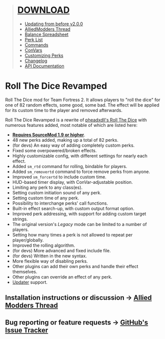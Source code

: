 > # [DOWNLOAD](https://github.com/Phil25/RTD/releases/latest)
> * [Updating from before v2.0.0](https://github.com/Phil25/RTD/wiki/updating-from-before-v2.0.0)
> * [AlliedModders Thread](https://forums.alliedmods.net/showthread.php?t=278579)
> * [Balance Spreadsheet](https://docs.google.com/spreadsheets/d/1LH_-Lk5Uho-i_rpefjpn4mBGlLWrel_5rsBtLC-RVvs/edit?usp=sharing)
> * [Perk List](https://github.com/Phil25/RTD/wiki/perk-list)
> * [Commands](https://github.com/Phil25/RTD/wiki/commands)
> * [ConVars](https://github.com/Phil25/RTD/wiki/convars)
> * [Customizing Perks](https://github.com/Phil25/RTD/wiki/customizing-perks)
> * [Changelog](https://github.com/Phil25/RTD/wiki/changelog)
> * [API Documentation](https://github.com/Phil25/RTD/wiki/api-documentation)

# Roll The Dice Revamped

Roll The Dice mod for Team Fortress 2. It allows players to "roll the dice" for one of 82 random effects, some good, some bad. The effect will be applied for its custom time to the player and removed afterwards.

Roll The Dice Revamped is a rewrite of [pheadxdll's Roll The Dice](https://forums.alliedmods.net/showthread.php?p=666222) with numerous features added, most notable of which are listed here:
* **[Requires SourceMod 1.9 or higher](http://www.sourcemod.net/downloads.php?branch=stable)**.
* 48 new perks added, making up a total of 82 perks.
* (for devs) An easy way of adding completely custom perks.
* Fixed some overpowered/broken effects.
* Highly customizable config, with different settings for nearly each effect.
* Added `sm_rtd` command for rolling, bindable for players.
* Added `sm_removertd` command to force remove perks from anyone.
* Improved `sm_forcertd` to include custom time.
* HUD-based timer display, with ConVar-adjustable position.
* Limiting any perk to any class(es).
* Setting custom initiation sound of any perk.
* Setting custom time of any perk.
* Possibility to interchange perks' call functions.
* Built-in effect search-up, with custom output format option.
* Improved perk addressing, with support for adding custom target strings.
* The original version's _Legacy_ mode can be limited to a number of players.
* Setting how many times a perk is not allowed to repeat per player/globally.
* Improved the rolling algorithm.
* (for devs) More advanced and fixed include file.
* (for devs) Written in the new syntax.
* More flexible way of disabling perks.
* Other plugins can add their own perks and handle their effect themselves.
* Other plugins can override an effect of any perk.
* [Updater](https://forums.alliedmods.net/showthread.php?t=169095) support.

## Installation instructions or discussion → [Allied Modders Thread](https://forums.alliedmods.net/showthread.php?t=278579)
## Bug reporting or feature requests → [GitHub's Issue Tracker](https://github.com/Phil25/RTD/issues)

